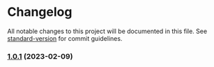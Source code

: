 # Changelog

All notable changes to this project will be documented in this file. See [standard-version](https://github.com/conventional-changelog/standard-version) for commit guidelines.

### [1.0.1](https://github.com/LapsTimeOFF/FIAViewer/compare/v1.0.0...v1.0.1) (2023-02-09)
